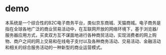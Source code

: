 # demo
本系统是一个综合性的B2C电子商务平台，类似京东商城、天猫商城。电子商务是指在全球各地广泛的商业贸易活动中，在互联网开放的网络环境下，基于浏览器/服务器应用方式，买卖双方互不谋面地进行各种商贸活动，实现消费者的网上购物、商户之间的网上交易和在线电子支付以及各种商务活动、交易活动、金融活动和相关的综合服务活动的一种新型的商业运营模式。
